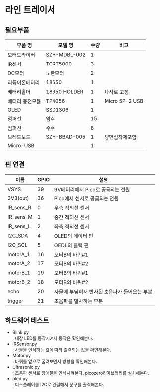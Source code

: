 # 라인 트레이서 


## 필요부품 
|부품 명|모델 명|수량|비고|
|---|---|---|---|
|모터드라이버|SZH-MDBL-002|1|
|IR센서|TCRT5000|3|
|DC모터|노란모터|2|
|리튬이온베터리|18650|1|
|베터리홀더|18650 HOLDER|1|나사로 고정|
|베터리 충전모듈|TP4056|1|Micro 5P-2 USB|
|OLED|SSD1306|1|
|점퍼선|암수|15|
|점퍼선|수수|8|
|브레드보드|SZH-BBAD-005|1|양면접착제포함|
|Micro-USB||1||



## 핀 연결 
|이름|GPIO|설명|
|---|---|---|
|VSYS|39|9V베터리에서 Pico로 공급되는 전원|
|3V3(out)|36|Pico에서 센서로 공급되는 전원|
|IR_sens_R|0|우측 적외선 센서|
|IR_sens_M|1|중간 적외선 센서|
|IR_sens_L|2|좌측 적외선 센서|
|I2C_SDA|4|OLED의 데이터 핀|
|I2C_SCL|5|OEDL의 클럭 핀|
|motorA_1|16|모터B의 바퀴#1|
|motorA_2|17|모터B의 바퀴#2|
|motorB_1|19|모터B의 바퀴#1|
|motorB_2|18|모터B의 바퀴#2|
|echo|20|사물에 부딪혀서 반사된 초음파가 들어오는 부분|
|trigger|21|초음파를 발사하는 부분|


## 하드웨어 테스트 
- Blink.py  
    : 내장 LED를 동작시켜서 동작은 확인해본다. 
- IRSensor.py  
    : 사물을 인식하는 값에 따라 출력되는 값을 확인해본다.
- Motor.py   
    : 바퀴를 앞으로 굴려보면서 방향을 확인해본다. 
- Ultrasonic.py   
    : 초음파 센서로 장애물을 인식시켜본다. picozero라이브러리를 설치해본다. 
- oled.py   
    : 디스플레이를 I2C로 연결해서 문구를 출력해본다. 